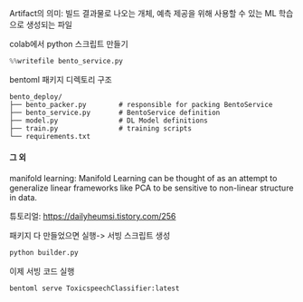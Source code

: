 Artifact의 의미: 빌드 결과물로 나오는 개체,  예측 제공을 위해 사용할 수 있는 ML 학습으로 생성되는 파일

colab에서 python 스크립트 만들기
```python
%%writefile bento_service.py
```
bentoml 패키지 디렉토리 구조
```
bento_deploy/
├── bento_packer.py        # responsible for packing BentoService
├── bento_service.py       # BentoService definition
├── model.py               # DL Model definitions
├── train.py               # training scripts
└── requirements.txt
```


#### 그 외
manifold learning: Manifold Learning can be thought of as an attempt to generalize linear frameworks like PCA to be sensitive to non-linear structure in data. 

튜토리얼: https://dailyheumsi.tistory.com/256

패키지 다 만들었으면 실행-> 서빙 스크립트 생성
```bash
python builder.py
```

이제 서빙 코드 실행
```bash
bentoml serve ToxicspeechClassifier:latest
```

